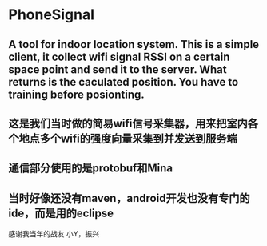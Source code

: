 # PhoneSignal

A tool for indoor location system.
This is a simple client, it collect wifi signal RSSI on a certain space point and send it to the server.
What returns is the caculated position.
You have to training before posionting.
---

## 这是我们当时做的简易wifi信号采集器，用来把室内各个地点多个wifi的强度向量采集到并发送到服务端
## 通信部分使用的是protobuf和Mina
## 当时好像还没有maven，android开发也没有专门的ide，而是用的eclipse

感谢我当年的战友 小Y，振兴
